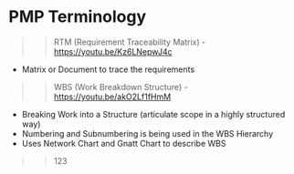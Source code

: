 # PMP Terminology
>> RTM (Requirement Traceability Matrix) - https://youtu.be/Kz6LNepwJ4c
* Matrix or Document to trace the requirements
>> WBS (Work Breakdown Structure) - https://youtu.be/akO2Lf1fHmM
* Breaking Work into a Structure (articulate scope in a highly structured way)
* Numbering and Subnumbering is being used in the WBS Hierarchy
* Uses Network Chart and Gnatt Chart to describe WBS
>> 123
